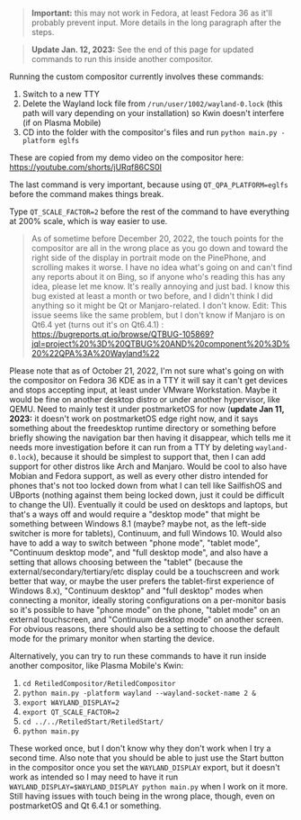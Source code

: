 > **Important:** this may not work in Fedora, at least Fedora 36 as it'll probably prevent input. More details in the long paragraph after the steps.

> **Update Jan. 12, 2023:** See the end of this page for updated commands to run this inside another compositor.

Running the custom compositor currently involves these commands:
1. Switch to a new TTY
2. Delete the Wayland lock file from `/run/user/1002/wayland-0.lock` (this path will vary depending on your installation) so Kwin doesn't interfere (if on Plasma Mobile)
3. CD into the folder with the compositor's files and run `python main.py -platform eglfs`

These are copied from my demo video on the compositor here:
https://youtube.com/shorts/jURqf86CS0I

The last command is very important, because using `QT_QPA_PLATFORM=eglfs` before the command makes things break.

Type `QT_SCALE_FACTOR=2` before the rest of the command to have everything at 200% scale, which is way easier to use.

> As of sometime before December 20, 2022, the touch points for the compositor are all in the wrong place as you go down and toward the right side of the display in portrait mode on the PinePhone, and scrolling makes it worse. I have no idea what's going on and can't find any reports about it on Bing, so if anyone who's reading this has any idea, please let me know. It's really annoying and just bad. I know this bug existed at least a month or two before, and I didn't think I did anything so it might be Qt or Manjaro-related. I don't know. Edit: This issue seems like the same problem, but I don't know if Manjaro is on Qt6.4 yet (turns out it's on Qt6.4.1) : https://bugreports.qt.io/browse/QTBUG-105869?jql=project%20%3D%20QTBUG%20AND%20component%20%3D%20%22QPA%3A%20Wayland%22

Please note that as of October 21, 2022, I'm not sure what's going on with the compositor on Fedora 36 KDE as in a TTY it will say it can't get devices and stops accepting input, at least under VMware Workstation. Maybe it would be fine on another desktop distro or under another hypervisor, like QEMU. Need to mainly test it under postmarketOS for now (**update Jan 11, 2023:** it doesn't work on postmarketOS edge right now, and it says something about the freedesktop runtime directory or something before briefly showing the navigation bar then having it disappear, which tells me it needs more investigation before it can run from a TTY by deleting `wayland-0.lock`), because it should be simplest to support that, then I can add support for other distros like Arch and Manjaro. Would be cool to also have Mobian and Fedora support, as well as every other distro intended for phones that's not too locked down from what I can tell like SailfishOS and UBports (nothing against them being locked down, just it could be difficult to change the UI). Eventually it could be used on desktops and laptops, but that's a ways off and would require a "desktop mode" that might be something between Windows 8.1 (maybe? maybe not, as the left-side switcher is more for tablets), Continuum, and full Windows 10. Would also have to add a way to switch between "phone mode", "tablet mode", "Continuum desktop mode", and "full desktop mode", and also have a setting that allows choosing between the "tablet" (because the external/secondary/tertiary/etc display could be a touchscreen and work better that way, or maybe the user prefers the tablet-first experience of Windows 8.x), "Continuum desktop" and "full desktop" modes when connecting a monitor, ideally storing configurations on a per-monitor basis so it's possible to have "phone mode" on the phone, "tablet mode" on an external touchscreen, and "Continuum desktop mode" on another screen. For obvious reasons, there should also be a setting to choose the default mode for the primary monitor when starting the device.

Alternatively, you can try to run these commands to have it run inside another compositor, like Plasma Mobile's Kwin:
1. `cd RetiledCompositor/RetiledCompositor`
2. `python main.py -platform wayland --wayland-socket-name 2 &`
3. `export WAYLAND_DISPLAY=2`
4. `export QT_SCALE_FACTOR=2`
5. `cd ../../RetiledStart/RetiledStart/`
6. `python main.py`

These worked once, but I don't know why they don't work when I try a second time. Also note that you should be able to just use the Start button in the compositor once you set the `WAYLAND_DISPLAY` export, but it doesn't work as intended so I may need to have it run `WAYLAND_DISPLAY=$WAYLAND_DISPLAY python main.py` when I work on it more. Still having issues with touch being in the wrong place, though, even on postmarketOS and Qt 6.4.1 or something.
